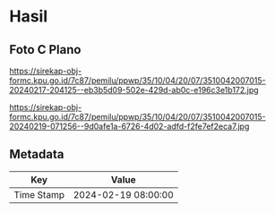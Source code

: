 # Hasil

## Foto C Plano

https://sirekap-obj-formc.kpu.go.id/7c87/pemilu/ppwp/35/10/04/20/07/3510042007015-20240217-204125--eb3b5d09-502e-429d-ab0c-e196c3e1b172.jpg

https://sirekap-obj-formc.kpu.go.id/7c87/pemilu/ppwp/35/10/04/20/07/3510042007015-20240219-071256--9d0afe1a-6726-4d02-adfd-f2fe7ef2eca7.jpg


## Metadata

| Key        | Value               |
| ---------- | ------------------- |
| Time Stamp | 2024-02-19 08:00:00 |



